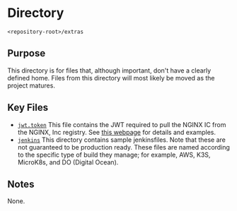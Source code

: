 # Directory

`<repository-root>/extras`

## Purpose

This directory is for files that, although important, don't have a clearly
defined home. Files from this directory will most likely be moved as the
project matures.

## Key Files

* [`jwt.token`](./jwt.token) This file contains the JWT required to pull
  the NGINX IC from the NGINX, Inc registry. See
  [this webpage](https://docs.nginx.com/nginx-ingress-controller/installation/using-the-jwt-token-docker-secret)
  for details and examples.
* [`jenkins`](./jenkins) This directory contains sample jenkinsfiles. Note
  that these are not guaranteed to be production ready. These files are named
  according to the specific type of build they manage; for example, AWS, K3S,
  MicroK8s, and DO (Digital Ocean).

## Notes

None.
